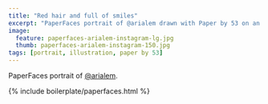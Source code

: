 ```yaml
---
title: "Red hair and full of smiles"
excerpt: "PaperFaces portrait of @arialem drawn with Paper by 53 on an iPad."
image: 
  feature: paperfaces-arialem-instagram-lg.jpg
  thumb: paperfaces-arialem-instagram-150.jpg
tags: [portrait, illustration, paper by 53]
---
```


PaperFaces portrait of [@arialem](http://instagram.com/arialem).

{% include boilerplate/paperfaces.html %}
